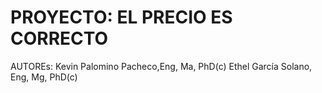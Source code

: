 # PROYECTO: EL PRECIO ES CORRECTO
AUTOREs: 
Kevin Palomino Pacheco,Eng, Ma, PhD(c) 
Ethel García Solano, Eng, Mg, PhD(c)
